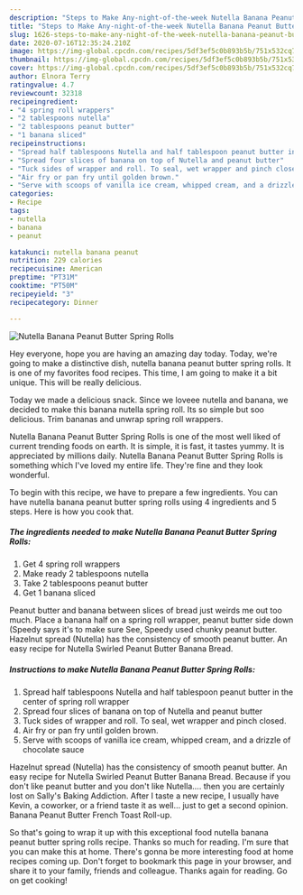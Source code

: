 ```yaml
---
description: "Steps to Make Any-night-of-the-week Nutella Banana Peanut Butter Spring Rolls"
title: "Steps to Make Any-night-of-the-week Nutella Banana Peanut Butter Spring Rolls"
slug: 1626-steps-to-make-any-night-of-the-week-nutella-banana-peanut-butter-spring-rolls
date: 2020-07-16T12:35:24.210Z
image: https://img-global.cpcdn.com/recipes/5df3ef5c0b893b5b/751x532cq70/nutella-banana-peanut-butter-spring-rolls-recipe-main-photo.jpg
thumbnail: https://img-global.cpcdn.com/recipes/5df3ef5c0b893b5b/751x532cq70/nutella-banana-peanut-butter-spring-rolls-recipe-main-photo.jpg
cover: https://img-global.cpcdn.com/recipes/5df3ef5c0b893b5b/751x532cq70/nutella-banana-peanut-butter-spring-rolls-recipe-main-photo.jpg
author: Elnora Terry
ratingvalue: 4.7
reviewcount: 32318
recipeingredient:
- "4 spring roll wrappers"
- "2 tablespoons nutella"
- "2 tablespoons peanut butter"
- "1 banana sliced"
recipeinstructions:
- "Spread half tablespoons Nutella and half tablespoon peanut butter in the center of spring roll wrapper"
- "Spread four slices of banana on top of Nutella and peanut butter"
- "Tuck sides of wrapper and roll. To seal, wet wrapper and pinch closed."
- "Air fry or pan fry until golden brown."
- "Serve with scoops of vanilla ice cream, whipped cream, and a drizzle of chocolate sauce"
categories:
- Recipe
tags:
- nutella
- banana
- peanut

katakunci: nutella banana peanut 
nutrition: 229 calories
recipecuisine: American
preptime: "PT31M"
cooktime: "PT50M"
recipeyield: "3"
recipecategory: Dinner

---
```



![Nutella Banana Peanut Butter Spring Rolls](https://img-global.cpcdn.com/recipes/5df3ef5c0b893b5b/751x532cq70/nutella-banana-peanut-butter-spring-rolls-recipe-main-photo.jpg)

Hey everyone, hope you are having an amazing day today. Today, we're going to make a distinctive dish, nutella banana peanut butter spring rolls. It is one of my favorites food recipes. This time, I am going to make it a bit unique. This will be really delicious.

Today we made a delicious snack. Since we loveee nutella and banana, we decided to make this banana nutella spring roll. Its so simple but soo delicious. Trim bananas and unwrap spring roll wrappers.

Nutella Banana Peanut Butter Spring Rolls is one of the most well liked of current trending foods on earth. It is simple, it is fast, it tastes yummy. It is appreciated by millions daily. Nutella Banana Peanut Butter Spring Rolls is something which I've loved my entire life. They're fine and they look wonderful.


To begin with this recipe, we have to prepare a few ingredients. You can have nutella banana peanut butter spring rolls using 4 ingredients and 5 steps. Here is how you cook that.

<!--inarticleads1-->

##### The ingredients needed to make Nutella Banana Peanut Butter Spring Rolls:

1. Get 4 spring roll wrappers
1. Make ready 2 tablespoons nutella
1. Take 2 tablespoons peanut butter
1. Get 1 banana sliced


Peanut butter and banana between slices of bread just weirds me out too much. Place a banana half on a spring roll wrapper, peanut butter side down (Speedy says it&#39;s to make sure See, Speedy used chunky peanut butter. Hazelnut spread (Nutella) has the consistency of smooth peanut butter. An easy recipe for Nutella Swirled Peanut Butter Banana Bread. 

<!--inarticleads2-->

##### Instructions to make Nutella Banana Peanut Butter Spring Rolls:

1. Spread half tablespoons Nutella and half tablespoon peanut butter in the center of spring roll wrapper
1. Spread four slices of banana on top of Nutella and peanut butter
1. Tuck sides of wrapper and roll. To seal, wet wrapper and pinch closed.
1. Air fry or pan fry until golden brown.
1. Serve with scoops of vanilla ice cream, whipped cream, and a drizzle of chocolate sauce


Hazelnut spread (Nutella) has the consistency of smooth peanut butter. An easy recipe for Nutella Swirled Peanut Butter Banana Bread. Because if you don&#39;t like peanut butter and you don&#39;t like Nutella…. then you are certainly lost on Sally&#39;s Baking Addiction. After I taste a new recipe, I usually have Kevin, a coworker, or a friend taste it as well… just to get a second opinion. Banana Peanut Butter French Toast Roll-up. 

So that's going to wrap it up with this exceptional food nutella banana peanut butter spring rolls recipe. Thanks so much for reading. I'm sure that you can make this at home. There's gonna be more interesting food at home recipes coming up. Don't forget to bookmark this page in your browser, and share it to your family, friends and colleague. Thanks again for reading. Go on get cooking!
